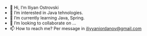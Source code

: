 - 👋 Hi, I’m Iliyan Ostrovski
- 👀 I’m interested in Java tehnologies.
- 🌱 I’m currently learning Java, Spring.
- 💞️ I’m looking to collaborate on ...
- 📫 How to reach me? Per message in iliyyaniordanov@gmail.com

